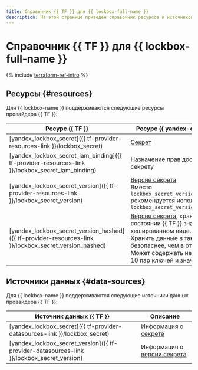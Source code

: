 ```yaml
---
title: Справочник {{ TF }} для {{ lockbox-full-name }}
description: На этой странице приведен справочник ресурсов и источников данных провайдера {{ TF }}, которые поддерживаются для сервиса {{ lockbox-name }}.
---
```


# Справочник {{ TF }} для {{ lockbox-full-name }}

{% include [terraform-ref-intro](../_includes/terraform-ref-intro.md) %}

## Ресурсы {#resources}

Для {{ lockbox-name }} поддерживаются следующие ресурсы провайдера {{ TF }}:

| **Ресурс {{ TF }}** | **Ресурс {{ yandex-cloud }}** |
| --- | --- |
| [yandex_lockbox_secret]({{ tf-provider-resources-link }}/lockbox_secret) | [Секрет](./concepts/secret.md#secret) |
| [yandex_lockbox_secret_iam_binding]({{ tf-provider-resources-link }}/lockbox_secret_iam_binding) | [Назначение](../iam/concepts/access-control/index.md#access-bindings) прав доступа к секрету |
| [yandex_lockbox_secret_version]({{ tf-provider-resources-link }}/lockbox_secret_version) | [Версия секрета](./concepts/secret.md#version)<br> Вместо `lockbox_secret_version` рекомендуется использовать `lockbox_secret_version_hashed` |
| [yandex_lockbox_secret_version_hashed]({{ tf-provider-resources-link }}/lockbox_secret_version_hashed) | [Версия секрета](./concepts/secret.md#version), хранит в состоянии {{ TF }} значения в хешированном виде. <br> Хранить данные в таком виде безопаснее, чем в открытом. <br> Может содержать не более 10 пар ключей и значений |

## Источники данных {#data-sources}

Для {{ lockbox-name }} поддерживаются следующие источники данных провайдера {{ TF }}:

| **Источник данных {{ TF }}** | **Описание** |
| --- | --- |
| [yandex_lockbox_secret]({{ tf-provider-datasources-link }}/lockbox_secret) | Информация о [секрете](./concepts/secret.md#secret) |
| [yandex_lockbox_secret_version]({{ tf-provider-datasources-link }}/lockbox_secret_version) | Информация о [версии секрета](./concepts/secret.md#version) |

